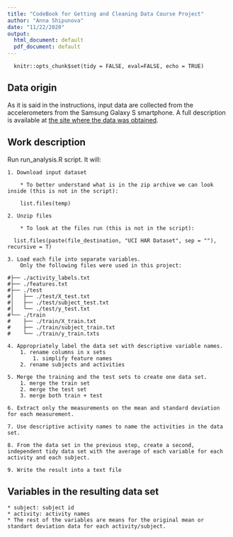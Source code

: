 ```yaml
---
title: "CodeBook for Getting and Cleaning Data Course Project"
author: "Anna Shipunova"
date: "11/22/2020"
output:
  html_document: default
  pdf_document: default
---
```


```{r setup, include=FALSE}
  knitr::opts_chunk$set(tidy = FALSE, eval=FALSE, echo = TRUE)
```

## Data origin

As it is said in the instructions, input data are collected from the accelerometers from the Samsung Galaxy S smartphone. A full description is available at [the site where the data was obtained](http://archive.ics.uci.edu/ml/datasets/Human+Activity+Recognition+Using+Smartphones).

## Work description

Run run_analysis.R script. It will:

    1. Download input dataset

        * To better understand what is in the zip archive we can look inside (this is not in the script):
  
```{r dir1}
    list.files(temp)
```

    2. Unzip files

        * To look at the files run (this is not in the script):

```{r dir2}
  list.files(paste(file_destination, "UCI HAR Dataset", sep = ""), recursive = T)
```

    3. Load each file into separate variables.
        Only the following files were used in this project:
    
```{r files}
#├── ./activity_labels.txt
#├── ./features.txt
#├── ./test
#│   ├── ./test/X_test.txt
#│   ├── ./test/subject_test.txt
#│   └── ./test/y_test.txt
#└── ./train
#    ├── ./train/X_train.txt
#    ├── ./train/subject_train.txt
#    └── ./train/y_train.txts
```

    4. Appropriately label the data set with descriptive variable names.
        1. rename columns in x sets
            1. simplify feature names
        2. rename subjects and activities
      
    5. Merge the training and the test sets to create one data set.
        1. merge the train set
        2. merge the test set
        3. merge both train + test

    6. Extract only the measurements on the mean and standard deviation for each measurement.
    
    7. Use descriptive activity names to name the activities in the data set.
    
    8. From the data set in the previous step, create a second, independent tidy data set with the average of each variable for each activity and each subject.
    
    9. Write the result into a text file
    
## Variables in the resulting data set

    * subject: subject id
    * activity: activity names
    * The rest of the variables are means for the original mean or standart deviation data for each activity/subject.
